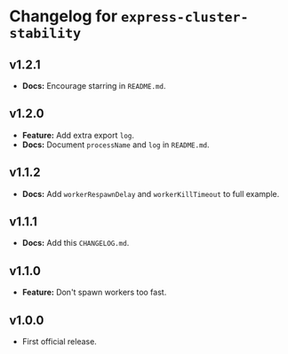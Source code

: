 # Changelog for `express-cluster-stability`

## v1.2.1

  * **Docs:** Encourage starring in `README.md`.

## v1.2.0

  * **Feature:** Add extra export `log`.
  * **Docs:** Document `processName` and `log` in `README.md`.

## v1.1.2

  * **Docs:** Add `workerRespawnDelay` and `workerKillTimeout` to full example.

## v1.1.1

  * **Docs:** Add this `CHANGELOG.md`.

## v1.1.0

  * **Feature:** Don't spawn workers too fast.

## v1.0.0

  * First official release.

